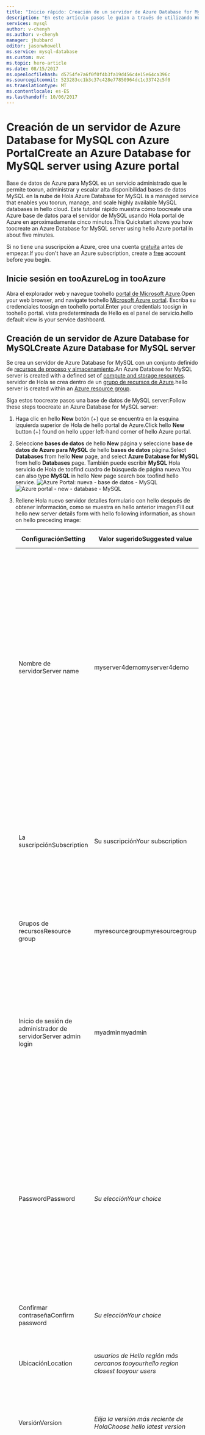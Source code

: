 ```yaml
---
title: "Inicio rápido: Creación de un servidor de Azure Database for MySQL con Azure Portal | Microsoft Docs"
description: "En este artículo pasos le guían a través de utilizando Hola tooquickly portal Azure crean un ejemplo de la base de datos de MySQL server en aproximadamente cinco minutos."
services: mysql
author: v-chenyh
ms.author: v-chenyh
manager: jhubbard
editor: jasonwhowell
ms.service: mysql-database
ms.custom: mvc
ms.topic: hero-article
ms.date: 08/15/2017
ms.openlocfilehash: d5754fe7a6f0f0f4b3fa19d456c4e15e64ca396c
ms.sourcegitcommit: 523283cc1b3c37c428e77850964dc1c33742c5f0
ms.translationtype: MT
ms.contentlocale: es-ES
ms.lasthandoff: 10/06/2017
---
```

# <a name="create-an-azure-database-for-mysql-server-using-azure-portal"></a><span data-ttu-id="667a8-103">Creación de un servidor de Azure Database for MySQL con Azure Portal</span><span class="sxs-lookup"><span data-stu-id="667a8-103">Create an Azure Database for MySQL server using Azure portal</span></span>
<span data-ttu-id="667a8-104">Base de datos de Azure para MySQL es un servicio administrado que le permite toorun, administrar y escalar alta disponibilidad bases de datos MySQL en la nube de Hola.</span><span class="sxs-lookup"><span data-stu-id="667a8-104">Azure Database for MySQL is a managed service that enables you toorun, manage, and scale highly available MySQL databases in hello cloud.</span></span> <span data-ttu-id="667a8-105">Este tutorial rápido muestra cómo toocreate una Azure base de datos para el servidor de MySQL usando Hola portal de Azure en aproximadamente cinco minutos.</span><span class="sxs-lookup"><span data-stu-id="667a8-105">This Quickstart shows you how toocreate an Azure Database for MySQL server using hello Azure portal in about five minutes.</span></span> 

<span data-ttu-id="667a8-106">Si no tiene una suscripción a Azure, cree una cuenta [gratuita](https://azure.microsoft.com/free/) antes de empezar.</span><span class="sxs-lookup"><span data-stu-id="667a8-106">If you don't have an Azure subscription, create a [free](https://azure.microsoft.com/free/) account before you begin.</span></span>

## <a name="log-in-tooazure"></a><span data-ttu-id="667a8-107">Inicie sesión en tooAzure</span><span class="sxs-lookup"><span data-stu-id="667a8-107">Log in tooAzure</span></span>
<span data-ttu-id="667a8-108">Abra el explorador web y navegue toohello [portal de Microsoft Azure](https://portal.azure.com/).</span><span class="sxs-lookup"><span data-stu-id="667a8-108">Open your web browser, and navigate toohello [Microsoft Azure portal](https://portal.azure.com/).</span></span> <span data-ttu-id="667a8-109">Escriba su credenciales toosign en toohello portal.</span><span class="sxs-lookup"><span data-stu-id="667a8-109">Enter your credentials toosign in toohello portal.</span></span> <span data-ttu-id="667a8-110">vista predeterminada de Hello es el panel de servicio.</span><span class="sxs-lookup"><span data-stu-id="667a8-110">hello default view is your service dashboard.</span></span>

## <a name="create-azure-database-for-mysql-server"></a><span data-ttu-id="667a8-111">Creación de un servidor de Azure Database for MySQL</span><span class="sxs-lookup"><span data-stu-id="667a8-111">Create Azure Database for MySQL server</span></span>
<span data-ttu-id="667a8-112">Se crea un servidor de Azure Database for MySQL con un conjunto definido de [recursos de proceso y almacenamiento](./concepts-compute-unit-and-storage.md).</span><span class="sxs-lookup"><span data-stu-id="667a8-112">An Azure Database for MySQL server is created with a defined set of [compute and storage resources](./concepts-compute-unit-and-storage.md).</span></span> <span data-ttu-id="667a8-113">servidor de Hola se crea dentro de un [grupo de recursos de Azure](../azure-resource-manager/resource-group-overview.md).</span><span class="sxs-lookup"><span data-stu-id="667a8-113">hello server is created within an [Azure resource group](../azure-resource-manager/resource-group-overview.md).</span></span>

<span data-ttu-id="667a8-114">Siga estos toocreate pasos una base de datos de MySQL server:</span><span class="sxs-lookup"><span data-stu-id="667a8-114">Follow these steps toocreate an Azure Database for MySQL server:</span></span>

1. <span data-ttu-id="667a8-115">Haga clic en hello **New** botón (+) que se encuentra en la esquina izquierda superior de Hola de hello portal de Azure.</span><span class="sxs-lookup"><span data-stu-id="667a8-115">Click hello **New** button (+) found on hello upper left-hand corner of hello Azure portal.</span></span>

2. <span data-ttu-id="667a8-116">Seleccione **bases de datos** de hello **New** página y seleccione **base de datos de Azure para MySQL** de hello **bases de datos** página.</span><span class="sxs-lookup"><span data-stu-id="667a8-116">Select **Databases** from hello **New** page, and select **Azure Database for MySQL** from hello **Databases** page.</span></span> <span data-ttu-id="667a8-117">También puede escribir **MySQL** Hola servicio de Hola de toofind cuadro de búsqueda de página nueva.</span><span class="sxs-lookup"><span data-stu-id="667a8-117">You can also type **MySQL** in hello New page search box toofind hello service.</span></span>
<span data-ttu-id="667a8-118">![Azure Portal: nueva - base de datos - MySQL](./media/quickstart-create-mysql-server-database-using-azure-portal/2_navigate-to-mysql.png)</span><span class="sxs-lookup"><span data-stu-id="667a8-118">![Azure portal - new - database - MySQL](./media/quickstart-create-mysql-server-database-using-azure-portal/2_navigate-to-mysql.png)</span></span>

3. <span data-ttu-id="667a8-119">Rellene Hola nuevo servidor detalles formulario con hello después de obtener información, como se muestra en hello anterior imagen:</span><span class="sxs-lookup"><span data-stu-id="667a8-119">Fill out hello new server details form with hello following information, as shown on hello preceding image:</span></span>

    <span data-ttu-id="667a8-120">**Configuración**</span><span class="sxs-lookup"><span data-stu-id="667a8-120">**Setting**</span></span> | <span data-ttu-id="667a8-121">**Valor sugerido**</span><span class="sxs-lookup"><span data-stu-id="667a8-121">**Suggested value**</span></span> | <span data-ttu-id="667a8-122">**Descripción del campo**</span><span class="sxs-lookup"><span data-stu-id="667a8-122">**Field Description**</span></span> 
    ---|---|---
    <span data-ttu-id="667a8-123">Nombre de servidor</span><span class="sxs-lookup"><span data-stu-id="667a8-123">Server name</span></span> | <span data-ttu-id="667a8-124">myserver4demo</span><span class="sxs-lookup"><span data-stu-id="667a8-124">myserver4demo</span></span> | <span data-ttu-id="667a8-125">Elija un nombre único que identifique al servidor de Azure Database for MySQL.</span><span class="sxs-lookup"><span data-stu-id="667a8-125">Choose a unique name that identifies your Azure Database for MySQL server.</span></span> <span data-ttu-id="667a8-126">nombre de dominio de Hello *mysql.database.azure.com* es toohello anexado nombre del servidor proporciona para las aplicaciones tooconnect a.</span><span class="sxs-lookup"><span data-stu-id="667a8-126">hello domain name *mysql.database.azure.com* is appended toohello server name you provide for applications tooconnect to.</span></span> <span data-ttu-id="667a8-127">nombre del servidor Hello puede contener solo letras minúsculas, números y caracteres de guión (-) de Hola y debe contener entre 3 y 63 caracteres.</span><span class="sxs-lookup"><span data-stu-id="667a8-127">hello server name can contain only lowercase letters, numbers, and hello hyphen (-) character, and it must contain from 3 through 63 characters.</span></span>
    <span data-ttu-id="667a8-128">La suscripción</span><span class="sxs-lookup"><span data-stu-id="667a8-128">Subscription</span></span> | <span data-ttu-id="667a8-129">Su suscripción</span><span class="sxs-lookup"><span data-stu-id="667a8-129">Your subscription</span></span> | <span data-ttu-id="667a8-130">Hola suscripción de Azure que quiere toouse de su servidor.</span><span class="sxs-lookup"><span data-stu-id="667a8-130">hello Azure subscription that you want toouse for your server.</span></span> <span data-ttu-id="667a8-131">Si tiene varias suscripciones, elija suscripción adecuado de hello en la que se facturan recursos Hola para.</span><span class="sxs-lookup"><span data-stu-id="667a8-131">If you have multiple subscriptions, choose hello appropriate subscription in which hello resource is billed for.</span></span>
    <span data-ttu-id="667a8-132">Grupos de recursos</span><span class="sxs-lookup"><span data-stu-id="667a8-132">Resource group</span></span> | <span data-ttu-id="667a8-133">myresourcegroup</span><span class="sxs-lookup"><span data-stu-id="667a8-133">myresourcegroup</span></span> | <span data-ttu-id="667a8-134">Puede crear un nuevo nombre de grupo de recursos o usar uno existente de la suscripción.</span><span class="sxs-lookup"><span data-stu-id="667a8-134">You may make a new resource group name, or use an existing one from your subscription.</span></span>
    <span data-ttu-id="667a8-135">Inicio de sesión de administrador de servidor</span><span class="sxs-lookup"><span data-stu-id="667a8-135">Server admin login</span></span> | <span data-ttu-id="667a8-136">myadmin</span><span class="sxs-lookup"><span data-stu-id="667a8-136">myadmin</span></span> | <span data-ttu-id="667a8-137">Realizar su propia toouse de cuenta de inicio de sesión al conectar el servidor de toohello.</span><span class="sxs-lookup"><span data-stu-id="667a8-137">Make your own login account toouse when connecting toohello server.</span></span> <span data-ttu-id="667a8-138">nombre de inicio de sesión de administrador de Hello no puede ser 'azure_superuser', 'admin', 'administrator', 'raíz', 'guest' o 'public'.</span><span class="sxs-lookup"><span data-stu-id="667a8-138">hello admin login name cannot be 'azure_superuser', 'admin', 'administrator', 'root', 'guest', or 'public'.</span></span>
    <span data-ttu-id="667a8-139">Password</span><span class="sxs-lookup"><span data-stu-id="667a8-139">Password</span></span> | <span data-ttu-id="667a8-140">*Su elección*</span><span class="sxs-lookup"><span data-stu-id="667a8-140">*Your choice*</span></span> | <span data-ttu-id="667a8-141">Crear una nueva contraseña para la cuenta de administrador del servidor de Hola.</span><span class="sxs-lookup"><span data-stu-id="667a8-141">Create a new password for hello server admin account.</span></span> <span data-ttu-id="667a8-142">Debe contener entre 8 caracteres too128.</span><span class="sxs-lookup"><span data-stu-id="667a8-142">Must contain from 8 too128 characters.</span></span> <span data-ttu-id="667a8-143">La contraseña debe contener caracteres de tres de hello siguientes categorías – letras en mayúsculas letras, letras minúsculas, números (0-9) y caracteres no alfanuméricos (!, $, #, %, etcetera.).</span><span class="sxs-lookup"><span data-stu-id="667a8-143">Your password must contain characters from three of hello following categories – English uppercase letters, English lowercase letters, numbers (0-9), and non-alphanumeric characters (!, $, #, %, etc.).</span></span>
    <span data-ttu-id="667a8-144">Confirmar contraseña</span><span class="sxs-lookup"><span data-stu-id="667a8-144">Confirm password</span></span> | <span data-ttu-id="667a8-145">*Su elección*</span><span class="sxs-lookup"><span data-stu-id="667a8-145">*Your choice*</span></span>| <span data-ttu-id="667a8-146">Confirme la contraseña de cuenta de administrador de Hola.</span><span class="sxs-lookup"><span data-stu-id="667a8-146">Confirm hello admin account password.</span></span>
    <span data-ttu-id="667a8-147">Ubicación</span><span class="sxs-lookup"><span data-stu-id="667a8-147">Location</span></span> | <span data-ttu-id="667a8-148">*usuarios de Hello región más cercanos tooyour*</span><span class="sxs-lookup"><span data-stu-id="667a8-148">*hello region closest tooyour users*</span></span>| <span data-ttu-id="667a8-149">Elegir ubicación de Hola que sea más cercano tooyour los usuarios u otras aplicaciones de Azure.</span><span class="sxs-lookup"><span data-stu-id="667a8-149">Choose hello location that is closest tooyour users or other Azure applications.</span></span>
    <span data-ttu-id="667a8-150">Versión</span><span class="sxs-lookup"><span data-stu-id="667a8-150">Version</span></span> | <span data-ttu-id="667a8-151">*Elija la versión más reciente de Hola*</span><span class="sxs-lookup"><span data-stu-id="667a8-151">*Choose hello latest version*</span></span>| <span data-ttu-id="667a8-152">Elija la versión más reciente de Hola a menos que tenga requisitos específicos.</span><span class="sxs-lookup"><span data-stu-id="667a8-152">Choose hello latest version unless you have specific requirements.</span></span>
    <span data-ttu-id="667a8-153">Nivel de precios</span><span class="sxs-lookup"><span data-stu-id="667a8-153">Pricing Tier</span></span> | <span data-ttu-id="667a8-154">**Básico**, **50 unidades de proceso****50 GB**</span><span class="sxs-lookup"><span data-stu-id="667a8-154">**Basic**, **50 Compute Units** **50 GB**</span></span> | <span data-ttu-id="667a8-155">Haga clic en **tarifa** toospecify Hola nivel y rendimiento de nivel de servicio para la nueva base de datos.</span><span class="sxs-lookup"><span data-stu-id="667a8-155">Click **Pricing tier** toospecify hello service tier and performance level for your new database.</span></span> <span data-ttu-id="667a8-156">Elija **nivel básico** en la pestaña de hello en la parte superior de Hola.</span><span class="sxs-lookup"><span data-stu-id="667a8-156">Choose **Basic tier** in hello tab at hello top.</span></span> <span data-ttu-id="667a8-157">Haga clic en el extremo izquierdo de Hola de hello **unidades de proceso** control deslizante tooadjust Hola valor toohello menos cantidad disponible para este tutorial rápido.</span><span class="sxs-lookup"><span data-stu-id="667a8-157">Click hello left end of hello **Compute Units** slider tooadjust hello value toohello least amount available for this Quickstart.</span></span> <span data-ttu-id="667a8-158">Haga clic en **Aceptar** hello toosave selección de nivel de precios.</span><span class="sxs-lookup"><span data-stu-id="667a8-158">Click **Ok** toosave hello pricing tier selection.</span></span> <span data-ttu-id="667a8-159">Vea Hola siguiente captura de pantalla.</span><span class="sxs-lookup"><span data-stu-id="667a8-159">See hello following screenshot.</span></span>
    <span data-ttu-id="667a8-160">Toodashboard de PIN</span><span class="sxs-lookup"><span data-stu-id="667a8-160">Pin toodashboard</span></span> | <span data-ttu-id="667a8-161">Comprobar</span><span class="sxs-lookup"><span data-stu-id="667a8-161">Check</span></span> | <span data-ttu-id="667a8-162">Comprobar hello **toodashboard Pin** opción tooallow fácil seguimiento del servidor en la página de panel frontal de Hola de su portal de Azure.</span><span class="sxs-lookup"><span data-stu-id="667a8-162">Check hello **Pin toodashboard** option tooallow easy tracking of your server on hello front dashboard page of your Azure portal.</span></span>

    > [!IMPORTANT]
    > <span data-ttu-id="667a8-163">inicio de sesión de administrador de servidor de Hola y la contraseña que especifique aquí son necesario toolog en toohello server y sus bases de datos más adelante en este tutorial rápido.</span><span class="sxs-lookup"><span data-stu-id="667a8-163">hello server admin login and password that you specify here are required toolog in toohello server and its databases later in this Quickstart.</span></span> <span data-ttu-id="667a8-164">Recuerde o grabe esta información para su uso posterior.</span><span class="sxs-lookup"><span data-stu-id="667a8-164">Remember or record this information for later use.</span></span>
    > 

    ![Portal de Azure - crear MySQL proporcionando entrada de formulario de hello necesario](./media/quickstart-create-mysql-server-database-using-azure-portal/3_create-server.png)

4.  <span data-ttu-id="667a8-166">Haga clic en **crear** servidor de hello tooprovision.</span><span class="sxs-lookup"><span data-stu-id="667a8-166">Click **Create** tooprovision hello server.</span></span> <span data-ttu-id="667a8-167">Aprovisionamiento tarda unos minutos, los minutos de too20 máximo.</span><span class="sxs-lookup"><span data-stu-id="667a8-167">Provisioning takes a few minutes, up too20 minutes maximum.</span></span>
   
5.  <span data-ttu-id="667a8-168">En la barra de herramientas de hello, haga clic en **notificaciones** proceso de implementación de (icono de campana) toomonitor Hola.</span><span class="sxs-lookup"><span data-stu-id="667a8-168">On hello toolbar, click **Notifications** (bell icon) toomonitor hello deployment process.</span></span>

## <a name="configure-a-server-level-firewall-rule"></a><span data-ttu-id="667a8-169">Configuración de una regla de firewall de nivel de servidor</span><span class="sxs-lookup"><span data-stu-id="667a8-169">Configure a server-level firewall rule</span></span>

<span data-ttu-id="667a8-170">Hola base de datos de Azure para el servicio MySQL crea un servidor de seguridad en el nivel de servidor hello.</span><span class="sxs-lookup"><span data-stu-id="667a8-170">hello Azure Database for MySQL service creates a firewall at hello server-level.</span></span> <span data-ttu-id="667a8-171">Este firewall impide que las aplicaciones externas y las herramientas conexión toohello server y las bases de datos en el servidor de hello, a menos que se crea una regla de firewall tooopen firewall de Hola para direcciones IP concretas.</span><span class="sxs-lookup"><span data-stu-id="667a8-171">This firewall prevents external applications and tools from connecting toohello server and any databases on hello server, unless a firewall rule is created tooopen hello firewall for specific IP addresses.</span></span> 

1.  <span data-ttu-id="667a8-172">Busque el servidor al finalizar la implementación de Hola.</span><span class="sxs-lookup"><span data-stu-id="667a8-172">Locate your server after hello deployment completes.</span></span> <span data-ttu-id="667a8-173">Si es necesario, puede buscarlo.</span><span class="sxs-lookup"><span data-stu-id="667a8-173">If needed, you can search for it.</span></span> <span data-ttu-id="667a8-174">Por ejemplo, haga clic en **todos los recursos** del menú izquierdo de Hola y el tipo en el nombre del servidor de hello (como ejemplo de Hola *myserver4demo*) toosearch para el servidor recién creado.</span><span class="sxs-lookup"><span data-stu-id="667a8-174">For example, click **All Resources** from hello left-hand menu and type in hello server name (such as hello example *myserver4demo*) toosearch for your newly created server.</span></span> <span data-ttu-id="667a8-175">Haga clic en el nombre del servidor aparece en el resultado de la búsqueda de Hola.</span><span class="sxs-lookup"><span data-stu-id="667a8-175">Click on your server name listed in hello search result.</span></span> <span data-ttu-id="667a8-176">Hola **Introducción** página para el servidor se abre y proporciona opciones para otra configuración.</span><span class="sxs-lookup"><span data-stu-id="667a8-176">hello **Overview** page for your server opens and provides options for further configuration.</span></span>

2. <span data-ttu-id="667a8-177">En la página del servidor hello, seleccione **seguridad de conexión**.</span><span class="sxs-lookup"><span data-stu-id="667a8-177">In hello server page, select **Connection security**.</span></span>

3.  <span data-ttu-id="667a8-178">En hello **las reglas de Firewall** encabezado, haga clic en cuadro de texto en blanco de Hola Hola **nombre de la regla** toobegin columna Crear regla de firewall de Hola.</span><span class="sxs-lookup"><span data-stu-id="667a8-178">Under hello **Firewall rules** heading, click in hello blank text box in hello **Rule Name** column toobegin creating hello firewall rule.</span></span> 

    <span data-ttu-id="667a8-179">Para este tutorial rápido, vamos a permitir todas las direcciones IP en el servidor de hello rellenando en el cuadro de texto hello en cada columna con hello siguientes valores:</span><span class="sxs-lookup"><span data-stu-id="667a8-179">For this Quickstart, let's allow all IP addresses into hello server by filling in hello text box in each column with hello following values:</span></span>

    <span data-ttu-id="667a8-180">Nombre de la regla</span><span class="sxs-lookup"><span data-stu-id="667a8-180">Rule Name</span></span> | <span data-ttu-id="667a8-181">Dirección IP inicial</span><span class="sxs-lookup"><span data-stu-id="667a8-181">Start IP</span></span> | <span data-ttu-id="667a8-182">Dirección IP final</span><span class="sxs-lookup"><span data-stu-id="667a8-182">End IP</span></span> 
    ---|---|---
    <span data-ttu-id="667a8-183">AllowAllIps (permitir todas las direcciones IP)</span><span class="sxs-lookup"><span data-stu-id="667a8-183">AllowAllIps</span></span> |  <span data-ttu-id="667a8-184">0.0.0.0</span><span class="sxs-lookup"><span data-stu-id="667a8-184">0.0.0.0</span></span> | <span data-ttu-id="667a8-185">255.255.255.255</span><span class="sxs-lookup"><span data-stu-id="667a8-185">255.255.255.255</span></span>

4. <span data-ttu-id="667a8-186">En la barra de herramientas superior Hola de hello **seguridad de conexión** página, haga clic en **guardar**.</span><span class="sxs-lookup"><span data-stu-id="667a8-186">On hello upper toolbar of hello **Connection security** page, click **Save**.</span></span> <span data-ttu-id="667a8-187">Espere unos instantes y Hola de notificación que muestra que la actualización de seguridad de la conexión ha finalizado correctamente antes de continuar.</span><span class="sxs-lookup"><span data-stu-id="667a8-187">Wait for a few moments and notice hello notification showing that updating connection security has finished successfully before continuing.</span></span>

    > [!NOTE]
    > <span data-ttu-id="667a8-188">Las conexiones tooAzure base de datos de MySQL que se comunican a través de puerto 3306.</span><span class="sxs-lookup"><span data-stu-id="667a8-188">Connections tooAzure Database for MySQL communicate over port 3306.</span></span> <span data-ttu-id="667a8-189">Si está tratando de tooconnect desde dentro de una red corporativa, es posible que firewall de su red no permite el tráfico saliente en el puerto 3306.</span><span class="sxs-lookup"><span data-stu-id="667a8-189">If you are trying tooconnect from within a corporate network, outbound traffic over port 3306 may not be allowed by your network's firewall.</span></span> <span data-ttu-id="667a8-190">Si es así, no será capaz de tooconnect tooyour servidor a menos que el departamento de TI abre el puerto 3306.</span><span class="sxs-lookup"><span data-stu-id="667a8-190">If so, you will not be able tooconnect tooyour server unless your IT department opens port 3306.</span></span>
    > 

## <a name="get-hello-connection-information"></a><span data-ttu-id="667a8-191">Obtener información de conexión de Hola</span><span class="sxs-lookup"><span data-stu-id="667a8-191">Get hello connection information</span></span>
<span data-ttu-id="667a8-192">servidor de base de datos de tooconnect tooyour, necesita tooremember Hola credenciales de servidor completo administrador y el nombre de inicio de sesión.</span><span class="sxs-lookup"><span data-stu-id="667a8-192">tooconnect tooyour database server, you need tooremember hello full server name and admin login credentials.</span></span> <span data-ttu-id="667a8-193">Puede haber tomado nota de esos valores anteriormente en el artículo de inicio rápido de Hola.</span><span class="sxs-lookup"><span data-stu-id="667a8-193">You may have noted those values earlier in hello Quickstart article.</span></span> <span data-ttu-id="667a8-194">En caso de que no lo hizo, se puede encontrar fácilmente servidor hello información de nombre y el inicio de sesión del servidor de hello **Introducción** página o hello **propiedades** página Hola portal de Azure.</span><span class="sxs-lookup"><span data-stu-id="667a8-194">In case you did not, you can easily find hello server name and login information from hello server **Overview** page or hello **Properties** page in hello Azure portal.</span></span>

1. <span data-ttu-id="667a8-195">Abra la página **Información general** del servidor.</span><span class="sxs-lookup"><span data-stu-id="667a8-195">Open your server's **Overview** page.</span></span> <span data-ttu-id="667a8-196">Tome nota de hello **nombre del servidor** y **nombre de inicio de sesión del Administrador de servidor**.</span><span class="sxs-lookup"><span data-stu-id="667a8-196">Make a note of hello **Server name** and **Server admin login name**.</span></span> 
    <span data-ttu-id="667a8-197">Situar el cursor sobre cada campo e icono de copiar Hola aparece toohello derecha texto hello.</span><span class="sxs-lookup"><span data-stu-id="667a8-197">Hover your cursor over each field, and hello copy icon appears toohello right of hello text.</span></span> <span data-ttu-id="667a8-198">Haga clic en icono de copiar hello como valores de hello toocopy necesarios.</span><span class="sxs-lookup"><span data-stu-id="667a8-198">Click hello copy icon as needed toocopy hello values.</span></span>

    <span data-ttu-id="667a8-199">En este ejemplo, es el nombre del servidor de hello *myserver4demo.mysql.database.azure.com*, y es el inicio de sesión de administrador de servidor de hello  *myadmin@myserver4demo* .</span><span class="sxs-lookup"><span data-stu-id="667a8-199">In this example, hello server name is *myserver4demo.mysql.database.azure.com*, and hello server admin login is *myadmin@myserver4demo*.</span></span>

## <a name="connect-toomysql-using-mysql-command-line-tool"></a><span data-ttu-id="667a8-200">Conectar tooMySQL mediante la herramienta de línea de comandos de mysql</span><span class="sxs-lookup"><span data-stu-id="667a8-200">Connect tooMySQL using mysql command-line tool</span></span>
<span data-ttu-id="667a8-201">Hay una serie de aplicaciones puede usar tooconnect tooyour base de datos de MySQL server.</span><span class="sxs-lookup"><span data-stu-id="667a8-201">There are a number of applications you can use tooconnect tooyour Azure Database for MySQL server.</span></span> <span data-ttu-id="667a8-202">Vamos a usar en primer lugar hello [mysql](https://dev.mysql.com/doc/refman/5.7/en/mysql.html) de línea de comandos herramienta tooillustrate cómo tooconnect toohello server.</span><span class="sxs-lookup"><span data-stu-id="667a8-202">Let's first use hello [mysql](https://dev.mysql.com/doc/refman/5.7/en/mysql.html) command-line tool tooillustrate how tooconnect toohello server.</span></span>  <span data-ttu-id="667a8-203">Puede usar un explorador web y Shell de nube de Azure como se describe aquí sin Hola Hola necesita tooinstall ningún software adicional.</span><span class="sxs-lookup"><span data-stu-id="667a8-203">You can use a web browser and hello Azure Cloud Shell as described here without hello need tooinstall any additional software.</span></span> <span data-ttu-id="667a8-204">Si dispone de utilidad de mysql Hola instalado localmente en su propio equipo, puede conectarse desde allí también.</span><span class="sxs-lookup"><span data-stu-id="667a8-204">If you have hello mysql utility installed locally on your own machine, you can connect from there as well.</span></span>

1. <span data-ttu-id="667a8-205">Iniciar Hola Shell en la nube de Azure a través del icono de terminal de hello (> _) en hello parte superior derecha de la página web del portal Azure Hola.</span><span class="sxs-lookup"><span data-stu-id="667a8-205">Launch hello Azure Cloud Shell via hello terminal icon ( >_ ) on hello top right of hello Azure portal web page.</span></span>

2. <span data-ttu-id="667a8-206">Hola Shell en la nube de Azure se abre en el explorador, lo que los comandos de shell de bash tootype.</span><span class="sxs-lookup"><span data-stu-id="667a8-206">hello Azure Cloud Shell opens in your browser, enabling you tootype bash shell commands.</span></span>

    ![Símbolo del sistema: ejemplo de línea de comandos de mysql](./media/quickstart-create-mysql-server-database-using-azure-portal/7_connect-to-server.png)

3. <span data-ttu-id="667a8-208">En el símbolo del sistema de hello Shell en la nube, conectar tooyour base de datos de MySQL server escribiendo línea de comandos de mysql de hello en el símbolo del sistema de hello verde.</span><span class="sxs-lookup"><span data-stu-id="667a8-208">At hello Cloud Shell prompt, connect tooyour Azure Database for MySQL server by typing hello mysql command line at hello green prompt.</span></span>

    <span data-ttu-id="667a8-209">Hola siguiendo el formato es tooconnect usado tooan base de datos de MySQL server con la utilidad de hello mysql:</span><span class="sxs-lookup"><span data-stu-id="667a8-209">hello following format is used tooconnect tooan Azure Database for MySQL server with hello mysql utility:</span></span>
    ```bash
    mysql --host <yourserver> --user <server admin login> --password
    ```

    <span data-ttu-id="667a8-210">Por ejemplo, hello siguiente comando conecta tooour servidor de ejemplo:</span><span class="sxs-lookup"><span data-stu-id="667a8-210">For example, hello following command connects tooour example server:</span></span>
    ```azurecli-interactive
    mysql --host myserver4demo.mysql.database.azure.com --user myadmin@myserver4demo --password
    ```

    <span data-ttu-id="667a8-211">parámetro mysql</span><span class="sxs-lookup"><span data-stu-id="667a8-211">mysql parameter</span></span> |<span data-ttu-id="667a8-212">Valor sugerido</span><span class="sxs-lookup"><span data-stu-id="667a8-212">Suggested value</span></span>|<span data-ttu-id="667a8-213">Descripción</span><span class="sxs-lookup"><span data-stu-id="667a8-213">Description</span></span>
    ---|---|---
    <span data-ttu-id="667a8-214">--host</span><span class="sxs-lookup"><span data-stu-id="667a8-214">--host</span></span> | <span data-ttu-id="667a8-215">*nombre del servidor*</span><span class="sxs-lookup"><span data-stu-id="667a8-215">*server name*</span></span> | <span data-ttu-id="667a8-216">Especifique el valor de nombre de servidor de Hola que se usó cuando creó Hola base de datos de Azure para MySQL anteriormente.</span><span class="sxs-lookup"><span data-stu-id="667a8-216">Specify hello server name value that was used when you created hello Azure Database for MySQL earlier.</span></span> <span data-ttu-id="667a8-217">El servidor de ejemplo que se muestra es myserver4demo.mysql.database.azure.com. Usar el nombre de dominio completo de hello (\*. mysql.database.azure.com) tal y como se muestra en el ejemplo de Hola.</span><span class="sxs-lookup"><span data-stu-id="667a8-217">Our example server shown is myserver4demo.mysql.database.azure.com. Use hello fully qualified domain name (\*.mysql.database.azure.com) as shown in hello example.</span></span> <span data-ttu-id="667a8-218">Siga los pasos Hola Hola anterior sección tooget Hola información de la conexión si no recuerda el nombre del servidor.</span><span class="sxs-lookup"><span data-stu-id="667a8-218">Follow hello steps in hello previous section tooget hello connection information if you do not remember your server name.</span></span> 
    <span data-ttu-id="667a8-219">--user</span><span class="sxs-lookup"><span data-stu-id="667a8-219">--user</span></span> | <span data-ttu-id="667a8-220">*nombre de inicio de sesión del administrador del servidor*</span><span class="sxs-lookup"><span data-stu-id="667a8-220">*server admin login name*</span></span> |<span data-ttu-id="667a8-221">Escriba Hola server inicio de sesión nombre de usuario administrador especificó al crear Hola base de datos de Azure para MySQL anteriormente.</span><span class="sxs-lookup"><span data-stu-id="667a8-221">Type in hello  server admin login username supplied when you created hello Azure Database for MySQL earlier.</span></span> <span data-ttu-id="667a8-222">Siga los pasos Hola Hola anterior sección tooget Hola información de la conexión si no recuerda el nombre de usuario de Hola.</span><span class="sxs-lookup"><span data-stu-id="667a8-222">Follow hello steps in hello previous section tooget hello connection information if you do not remember hello username.</span></span>  <span data-ttu-id="667a8-223">formato de Hello es  *username@servername* .</span><span class="sxs-lookup"><span data-stu-id="667a8-223">hello format is *username@servername*.</span></span>
    <span data-ttu-id="667a8-224">--password</span><span class="sxs-lookup"><span data-stu-id="667a8-224">--password</span></span> | <span data-ttu-id="667a8-225">*espere hasta que se le pida*</span><span class="sxs-lookup"><span data-stu-id="667a8-225">*wait until prompted*</span></span> | <span data-ttu-id="667a8-226">Se le pedirá demasiado "Escriba una contraseña" después de escribe comandos Hola.</span><span class="sxs-lookup"><span data-stu-id="667a8-226">You will be prompted too"Enter password" after you enter hello command.</span></span> <span data-ttu-id="667a8-227">Cuando se le solicite, escriba Hola misma contraseña que proporcionó cuando creó el servidor de Hola.</span><span class="sxs-lookup"><span data-stu-id="667a8-227">When prompted, type in hello same password that you provided when you created hello server.</span></span>  <span data-ttu-id="667a8-228">Hola Nota escrito contraseña caracteres no se muestran en bash Hola preguntar al escribirlos.</span><span class="sxs-lookup"><span data-stu-id="667a8-228">Note hello typed password characters are not shown on hello bash prompt when you type them.</span></span> <span data-ttu-id="667a8-229">Presione ENTRAR después de haber escrito todos los tooauthenticate de caracteres de Hola y conectarse.</span><span class="sxs-lookup"><span data-stu-id="667a8-229">Press enter after you have typed all hello characters tooauthenticate and connect.</span></span>

   <span data-ttu-id="667a8-230">Una vez conectado, utilidad de mysql de hello muestra un `mysql>` pedir que tootype comandos.</span><span class="sxs-lookup"><span data-stu-id="667a8-230">Once connected, hello mysql utility displays a `mysql>` prompt for you tootype commands.</span></span> 

    <span data-ttu-id="667a8-231">Ejemplo de salida de mysql:</span><span class="sxs-lookup"><span data-stu-id="667a8-231">Example mysql output:</span></span>
    ```bash
    Welcome toohello MySQL monitor.  Commands end with ; or \g.
    Your MySQL connection id is 65505
    Server version: 5.6.26.0 MySQL Community Server (GPL)
    
    Copyright (c) 2000, 2017, Oracle and/or its affiliates. All rights reserved.
    
    Oracle is a registered trademark of Oracle Corporation and/or its
    affiliates. Other names may be trademarks of their respective
    owners.

    Type 'help;' or '\h' for help. Type '\c' tooclear hello current input statement.
    
    mysql>
    ```
    > [!TIP]
    > <span data-ttu-id="667a8-232">Si firewall de hello no está configurado tooallow dirección IP de Hola de hello Shell en la nube de Azure, hello ocurre lo siguiente:</span><span class="sxs-lookup"><span data-stu-id="667a8-232">If hello firewall is not configured tooallow hello IP address of hello Azure Cloud Shell, hello following error occurs:</span></span>
    >
    > <span data-ttu-id="667a8-233">ERROR 2003 (28000): Cliente con la dirección IP 123.456.789.0 no tiene a servidor de hello tooaccess.</span><span class="sxs-lookup"><span data-stu-id="667a8-233">ERROR 2003 (28000): Client with IP address 123.456.789.0 is not allowed tooaccess hello server.</span></span>
    >
    > <span data-ttu-id="667a8-234">error de hello tooresolve, asegúrese de seguro Hola server configuration coincidencias Hola los pasos de hello *configurar una regla de firewall de nivel de servidor* sección del artículo Hola.</span><span class="sxs-lookup"><span data-stu-id="667a8-234">tooresolve hello error, make sure hello server configuration matches hello steps in hello *Configure a server-level firewall rule* section of hello article.</span></span>

4. <span data-ttu-id="667a8-235">Conexión de Hola de tooensure de estado de servidor de vista es funcional.</span><span class="sxs-lookup"><span data-stu-id="667a8-235">View server status tooensure hello connection is functional.</span></span> <span data-ttu-id="667a8-236">Tipo `status` en mysql hello > pedir una vez que está conectado.</span><span class="sxs-lookup"><span data-stu-id="667a8-236">Type `status` at hello mysql> prompt once it is connected.</span></span>
    ```sql
    status
    ```

   > [!TIP]
   > <span data-ttu-id="667a8-237">Para otros comandos, consulte el [capítulo 4.5.1 del Manual de referencia de MySQL 5.7](https://dev.mysql.com/doc/refman/5.7/en/mysql.html).</span><span class="sxs-lookup"><span data-stu-id="667a8-237">For additional commands, see [MySQL 5.7 Reference Manual - Chapter 4.5.1](https://dev.mysql.com/doc/refman/5.7/en/mysql.html).</span></span>

5.  <span data-ttu-id="667a8-238">Crear una base de datos en blanco en mysql hello > símbolo del sistema, escriba el siguiente comando de hello:</span><span class="sxs-lookup"><span data-stu-id="667a8-238">Create a blank database at hello mysql> prompt by typing hello following command:</span></span>
    ```sql
    CREATE DATABASE quickstartdb;
    ```
    <span data-ttu-id="667a8-239">comando Hello puede tardar unos toocomplete momentos.</span><span class="sxs-lookup"><span data-stu-id="667a8-239">hello command may take a few moments toocomplete.</span></span> 

    <span data-ttu-id="667a8-240">En un servidor de Azure Database for MySQL, puede crear una o varias bases de datos.</span><span class="sxs-lookup"><span data-stu-id="667a8-240">Within an Azure Database for MySQL server, you can create one or multiple databases.</span></span> <span data-ttu-id="667a8-241">Puede participar una base de datos por servidor tooutilize toocreate todos los recursos de Hola o crear tooshare de bases de datos de varios recursos de Hola.</span><span class="sxs-lookup"><span data-stu-id="667a8-241">You can opt toocreate a single database per server tooutilize all hello resources, or create multiple databases tooshare hello resources.</span></span> <span data-ttu-id="667a8-242">No hay ningún toohello limitar el número de bases de datos que se pueden crear, pero varias bases de datos comparten Hola mismos recursos de servidor.</span><span class="sxs-lookup"><span data-stu-id="667a8-242">There is no limit toohello number of databases that can be created, but multiple databases share hello same server resources.</span></span> 

6. <span data-ttu-id="667a8-243">Lista de bases de datos Hola Hola mysql > símbolo del sistema, escriba el siguiente comando de hello:</span><span class="sxs-lookup"><span data-stu-id="667a8-243">List hello databases at hello mysql> prompt by typing hello following command:</span></span>

    ```sql
    SHOW DATABASES;
    ```

7.  <span data-ttu-id="667a8-244">Tipo de `\q` y, a continuación, presione herramienta de mysql de entrar tooquit Hola.</span><span class="sxs-lookup"><span data-stu-id="667a8-244">Type `\q` and then press ENTER tooquit hello mysql tool.</span></span> <span data-ttu-id="667a8-245">Puede cerrar Hola Shell en la nube de Azure cuando haya terminado.</span><span class="sxs-lookup"><span data-stu-id="667a8-245">You can close hello Azure Cloud Shell after you are done.</span></span>

<span data-ttu-id="667a8-246">Ahora está conectado toohello base de datos de Azure para MySQL y crea una base de datos de usuario en blanco.</span><span class="sxs-lookup"><span data-stu-id="667a8-246">Now you have connected toohello Azure Database for MySQL and created a blank user database.</span></span> <span data-ttu-id="667a8-247">Continuar toohello siguiente sección toorepeat un toohello de tooconnect ejercicio similar mismo servidor mediante la herramienta común MySQL Workbench.</span><span class="sxs-lookup"><span data-stu-id="667a8-247">Continue toohello next section toorepeat a similar exercise tooconnect toohello same server using another common tool, MySQL Workbench.</span></span>

## <a name="connect-toohello-server-using-hello-mysql-workbench-gui-tool"></a><span data-ttu-id="667a8-248">Conectar servidor toohello mediante la herramienta de interfaz gráfica de usuario de MySQL Workbench Hola</span><span class="sxs-lookup"><span data-stu-id="667a8-248">Connect toohello server using hello MySQL Workbench GUI tool</span></span>
<span data-ttu-id="667a8-249">servidor de MySQL de tooconnect tooAzure mediante Hola GUI MySQL Workbench:</span><span class="sxs-lookup"><span data-stu-id="667a8-249">tooconnect tooAzure MySQL server using hello GUI tool MySQL Workbench:</span></span>

1.  <span data-ttu-id="667a8-250">Inicie Hola aplicación MySQL Workbench en el equipo cliente.</span><span class="sxs-lookup"><span data-stu-id="667a8-250">Launch hello MySQL Workbench application on your client computer.</span></span> <span data-ttu-id="667a8-251">Puede descargar e instalar MySQL Workbench desde [aquí](https://dev.mysql.com/downloads/workbench/).</span><span class="sxs-lookup"><span data-stu-id="667a8-251">You can download and install MySQL Workbench from [here](https://dev.mysql.com/downloads/workbench/).</span></span>

2.  <span data-ttu-id="667a8-252">En **el programa de instalación nueva conexión** diálogo cuadro, escriba Hola siguiente información **parámetros** ficha:</span><span class="sxs-lookup"><span data-stu-id="667a8-252">In **Setup New Connection** dialog box, enter hello following information on **Parameters** tab:</span></span>

    ![Configuración de una conexión nueva](./media/quickstart-create-mysql-server-database-using-azure-portal/setup-new-connection.png)

    | <span data-ttu-id="667a8-254">**Configuración**</span><span class="sxs-lookup"><span data-stu-id="667a8-254">**Setting**</span></span> | <span data-ttu-id="667a8-255">**Valor sugerido**</span><span class="sxs-lookup"><span data-stu-id="667a8-255">**Suggested value**</span></span> | <span data-ttu-id="667a8-256">**Descripción del campo**</span><span class="sxs-lookup"><span data-stu-id="667a8-256">**Field Description**</span></span> |
    |---|---|---|
    |   <span data-ttu-id="667a8-257">Nombre de la conexión</span><span class="sxs-lookup"><span data-stu-id="667a8-257">Connection Name</span></span> | <span data-ttu-id="667a8-258">Conexión de demostración</span><span class="sxs-lookup"><span data-stu-id="667a8-258">Demo Connection</span></span> | <span data-ttu-id="667a8-259">Especifique una etiqueta para esta conexión.</span><span class="sxs-lookup"><span data-stu-id="667a8-259">Specify a label for this connection.</span></span> |
    | <span data-ttu-id="667a8-260">Método de conexión</span><span class="sxs-lookup"><span data-stu-id="667a8-260">Connection Method</span></span> | <span data-ttu-id="667a8-261">Estándar (TCP/IP)</span><span class="sxs-lookup"><span data-stu-id="667a8-261">Standard (TCP/IP)</span></span> | <span data-ttu-id="667a8-262">Estándar (TCP/IP) es suficiente.</span><span class="sxs-lookup"><span data-stu-id="667a8-262">Standard (TCP/IP) is sufficient.</span></span> |
    | <span data-ttu-id="667a8-263">Nombre de host.</span><span class="sxs-lookup"><span data-stu-id="667a8-263">Hostname</span></span> | <span data-ttu-id="667a8-264">*nombre del servidor*</span><span class="sxs-lookup"><span data-stu-id="667a8-264">*server name*</span></span> | <span data-ttu-id="667a8-265">Especifique el valor de nombre de servidor de Hola que se usó cuando creó Hola base de datos de Azure para MySQL anteriormente.</span><span class="sxs-lookup"><span data-stu-id="667a8-265">Specify hello server name value that was used when you created hello Azure Database for MySQL earlier.</span></span> <span data-ttu-id="667a8-266">El servidor de ejemplo que se muestra es myserver4demo.mysql.database.azure.com. Usar el nombre de dominio completo de hello (\*. mysql.database.azure.com) tal y como se muestra en el ejemplo de Hola.</span><span class="sxs-lookup"><span data-stu-id="667a8-266">Our example server shown is myserver4demo.mysql.database.azure.com. Use hello fully qualified domain name (\*.mysql.database.azure.com) as shown in hello example.</span></span> <span data-ttu-id="667a8-267">Siga los pasos Hola Hola anterior sección tooget Hola información de la conexión si no recuerda el nombre del servidor.</span><span class="sxs-lookup"><span data-stu-id="667a8-267">Follow hello steps in hello previous section tooget hello connection information if you do not remember your server name.</span></span>  |
    | <span data-ttu-id="667a8-268">Port</span><span class="sxs-lookup"><span data-stu-id="667a8-268">Port</span></span> | <span data-ttu-id="667a8-269">3306</span><span class="sxs-lookup"><span data-stu-id="667a8-269">3306</span></span> | <span data-ttu-id="667a8-270">Utilice siempre el puerto 3306 al conectarse tooAzure base de datos de MySQL.</span><span class="sxs-lookup"><span data-stu-id="667a8-270">Always use port 3306 when connecting tooAzure Database for MySQL.</span></span> |
    | <span data-ttu-id="667a8-271">Nombre de usuario</span><span class="sxs-lookup"><span data-stu-id="667a8-271">Username</span></span> |  <span data-ttu-id="667a8-272">*nombre de inicio de sesión del administrador del servidor*</span><span class="sxs-lookup"><span data-stu-id="667a8-272">*server admin login name*</span></span> | <span data-ttu-id="667a8-273">Escriba Hola server inicio de sesión nombre de usuario administrador especificó al crear Hola base de datos de Azure para MySQL anteriormente.</span><span class="sxs-lookup"><span data-stu-id="667a8-273">Type in hello server admin login username supplied when you created hello Azure Database for MySQL earlier.</span></span> <span data-ttu-id="667a8-274">El nombre de usuario de nuestro ejemplo es myadmin@myserver4demo.</span><span class="sxs-lookup"><span data-stu-id="667a8-274">Our example username is myadmin@myserver4demo.</span></span> <span data-ttu-id="667a8-275">Siga los pasos Hola Hola anterior sección tooget Hola información de la conexión si no recuerda el nombre de usuario de Hola.</span><span class="sxs-lookup"><span data-stu-id="667a8-275">Follow hello steps in hello previous section tooget hello connection information if you do not remember hello username.</span></span> <span data-ttu-id="667a8-276">formato de Hello es  *username@servername* .</span><span class="sxs-lookup"><span data-stu-id="667a8-276">hello format is *username@servername*.</span></span>
    | <span data-ttu-id="667a8-277">Password</span><span class="sxs-lookup"><span data-stu-id="667a8-277">Password</span></span> | <span data-ttu-id="667a8-278">la contraseña</span><span class="sxs-lookup"><span data-stu-id="667a8-278">your password</span></span> | <span data-ttu-id="667a8-279">Haga clic en almacenar en el almacén de contraseñas de botón toosave Hola....</span><span class="sxs-lookup"><span data-stu-id="667a8-279">Click Store in Vault... button toosave hello password.</span></span> |

    <span data-ttu-id="667a8-280">Haga clic en **Probar conexión** tootest si todos los parámetros están configurados correctamente.</span><span class="sxs-lookup"><span data-stu-id="667a8-280">Click **Test Connection** tootest if all parameters are correctly configured.</span></span> <span data-ttu-id="667a8-281">Haga clic en Aceptar toosave Hola conexión.</span><span class="sxs-lookup"><span data-stu-id="667a8-281">Click OK toosave hello connection.</span></span> 

    > [!NOTE]
    > <span data-ttu-id="667a8-282">SSL se aplica de forma predeterminada en el servidor y requiere configuración adicional en orden tooconnect correctamente.</span><span class="sxs-lookup"><span data-stu-id="667a8-282">SSL is enforced by default on your server, and requires extra configuration in order tooconnect successfully.</span></span> <span data-ttu-id="667a8-283">Vea [tooAzure base de datos de conexión de conectividad de configurar SSL en su aplicación toosecurely para MySQL](./howto-configure-ssl.md).</span><span class="sxs-lookup"><span data-stu-id="667a8-283">See [Configure SSL connectivity in your application toosecurely connect tooAzure Database for MySQL](./howto-configure-ssl.md).</span></span>  <span data-ttu-id="667a8-284">Si desea toodisable SSL para este tutorial rápido, visite Hola portal de Azure y haga clic en hello conexión seguridad página toodisable Hola exigir SSL conexión botón de alternancia.</span><span class="sxs-lookup"><span data-stu-id="667a8-284">If you want toodisable SSL for this Quickstart, visit hello Azure portal and click hello Connection security page toodisable hello Enforce SSL connection toggle button.</span></span>

## <a name="clean-up-resources"></a><span data-ttu-id="667a8-285">Limpieza de recursos</span><span class="sxs-lookup"><span data-stu-id="667a8-285">Clean up resources</span></span>
<span data-ttu-id="667a8-286">Limpiar los recursos de Hola que creó en el tutorial rápido de hello ya sea eliminando Hola [grupo de recursos de Azure](../azure-resource-manager/resource-group-overview.md), que incluye todos los recursos de hello en el grupo de recursos de hello, o mediante la eliminación de recursos de un servidor hello si quiere tookeep Hola otros recursos intactos.</span><span class="sxs-lookup"><span data-stu-id="667a8-286">Clean up hello resources you created in hello quickstart either by deleting hello [Azure resource group](../azure-resource-manager/resource-group-overview.md), which includes all hello resources in hello resource group, or by deleting hello one server resource if you want tookeep hello other resources intact.</span></span>

> [!TIP]
> <span data-ttu-id="667a8-287">Otras guías de inicio rápido de esta colección se basan en los valores de esta.</span><span class="sxs-lookup"><span data-stu-id="667a8-287">Other Quickstarts in this collection build upon this Quickstart.</span></span> <span data-ttu-id="667a8-288">Si tiene previsto toocontinue toowork con los siguientes tutoriales rápidos, realice la limpieza no Hola recursos creados en este tutorial rápido.</span><span class="sxs-lookup"><span data-stu-id="667a8-288">If you plan toocontinue on toowork with subsequent quickstarts, do not clean up hello resources created in this quickstart.</span></span> <span data-ttu-id="667a8-289">Si no tiene previsto toocontinue, use Hola seguido toodelete pasos creado todos los recursos de este tutorial rápido de hello portal de Azure.</span><span class="sxs-lookup"><span data-stu-id="667a8-289">If you do not plan toocontinue, use hello following steps toodelete all resources created by this quickstart in hello Azure portal.</span></span>
>

<span data-ttu-id="667a8-290">toodelete Hola todo grupo de recursos incluidos servidor hello recién creado:</span><span class="sxs-lookup"><span data-stu-id="667a8-290">toodelete hello entire resource group including hello newly created server:</span></span>
1.  <span data-ttu-id="667a8-291">Busque el grupo de recursos en hello portal de Azure.</span><span class="sxs-lookup"><span data-stu-id="667a8-291">Locate your resource group in hello Azure portal.</span></span> <span data-ttu-id="667a8-292">En el menú de la izquierda de Hola Hola portal de Azure, haga clic en **grupos de recursos** y, a continuación, haga clic en nombre de Hola de su grupo de recursos, como en nuestro ejemplo **myresourcegroup**.</span><span class="sxs-lookup"><span data-stu-id="667a8-292">From hello left-hand menu in hello Azure portal, click **Resource groups** and then click hello name of your resource group, such as our example **myresourcegroup**.</span></span>
2.  <span data-ttu-id="667a8-293">En la página del grupo de recursos, haga clic en **Eliminar**.</span><span class="sxs-lookup"><span data-stu-id="667a8-293">On your resource group page, click **Delete**.</span></span> <span data-ttu-id="667a8-294">A continuación, Hola nombre del tipo de su grupo de recursos, como en nuestro ejemplo **myresourcegroup**en Hola eliminación de tooconfirm del cuadro de texto y, a continuación, haga clic en **eliminar**.</span><span class="sxs-lookup"><span data-stu-id="667a8-294">Then type hello name of your resource group, such as our example **myresourcegroup**, in hello text box tooconfirm deletion, and then click **Delete**.</span></span>

<span data-ttu-id="667a8-295">O bien, en su lugar, toodelete Hola recién creado servidor:</span><span class="sxs-lookup"><span data-stu-id="667a8-295">Or instead, toodelete hello newly created server:</span></span>
1.  <span data-ttu-id="667a8-296">Busque el servidor en hello portal de Azure, si no tiene abrir.</span><span class="sxs-lookup"><span data-stu-id="667a8-296">Locate your server in hello Azure portal, if you do not have it open.</span></span> <span data-ttu-id="667a8-297">En el menú de la izquierda de hello en el portal de Azure, haga clic en **todos los recursos**y, a continuación, busque servidor hello que ha creado.</span><span class="sxs-lookup"><span data-stu-id="667a8-297">From hello left-hand menu in Azure portal, click **All resources**, and then search for hello server you created.</span></span>
2.  <span data-ttu-id="667a8-298">En hello **Introducción** página, haga clic en hello **eliminar** botón en el panel superior de Hola.</span><span class="sxs-lookup"><span data-stu-id="667a8-298">On hello **Overview** page, click hello **Delete** button on hello top pane.</span></span>
<span data-ttu-id="667a8-299">![Azure Database for MySQL: eliminación del servidor](./media/quickstart-create-mysql-server-database-using-azure-portal/delete-server.png)</span><span class="sxs-lookup"><span data-stu-id="667a8-299">![Azure Database for MySQL - Delete server](./media/quickstart-create-mysql-server-database-using-azure-portal/delete-server.png)</span></span>
3.  <span data-ttu-id="667a8-300">Confirme el nombre del servidor hello desee toodelete y mostrar hello las bases de datos en lo que se ven afectados.</span><span class="sxs-lookup"><span data-stu-id="667a8-300">Confirm hello server name you want toodelete, and show hello databases under it that are affected.</span></span> <span data-ttu-id="667a8-301">Escriba el nombre del servidor en el cuadro de texto hello, como en nuestro ejemplo **myserver4demo**y, a continuación, haga clic en **eliminar**.</span><span class="sxs-lookup"><span data-stu-id="667a8-301">Type your server name in hello text box, such as our example **myserver4demo**, and then click **Delete**.</span></span>

## <a name="next-steps"></a><span data-ttu-id="667a8-302">Pasos siguientes</span><span class="sxs-lookup"><span data-stu-id="667a8-302">Next steps</span></span>

> [!div class="nextstepaction"]
> [<span data-ttu-id="667a8-303">Diseño de la primera base de datos de Azure Database for MySQL</span><span class="sxs-lookup"><span data-stu-id="667a8-303">Design your first Azure Database for MySQL database</span></span>](./tutorial-design-database-using-portal.md)

